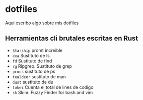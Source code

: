 # dotfiles
Aqui escribo algo sobre mis dotfiles

## Herramientas cli brutales escritas en Rust

- `Starship` promt increible
- `exa` Sustituto de ls
- `fd` Sustituto de find
- `rg` Ripgrep. Sustituto de grep
- `procs` sustituto de ps
- `tealdeer` sustituto de man
- `dust` sustituto de du
- `tokei` Cuenta el total de lines de codigo
- `sk` Skim. Fuzzy Finder for bash and vim
